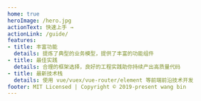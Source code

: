```yaml
---
home: true
heroImage: /hero.jpg
actionText: 快速上手 →
actionLink: /guide/
features:
- title: 丰富功能
  details: 提炼了典型的业务模型，提供了丰富的功能组件
- title: 最佳实践
  details: 合理的框架选择，良好的工程实践助你持续产出高质量代码
- title: 最新技术栈
  details: 使用 vue/vuex/vue-router/element 等前端前沿技术开发
footer: MIT Licensed | Copyright © 2019-present wang bin
---
```

